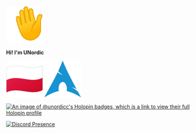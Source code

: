 ![Wave](https://github.com/UNordicc/UNordicc/blob/main/wave.gif)

**Hi! I'm UNordic**

![Poland](https://github.com/UNordicc/UNordicc/blob/main/pl.png) ![Arch](https://github.com/UNordicc/UNordicc/blob/main/arch.png)


[![An image of @unordicc's Holopin badges, which is a link to view their full Holopin profile](https://holopin.me/unordicc)](https://holopin.io/@unordicc)


[![Discord Presence](https://lanyard.cnrad.dev/api/265102629082890240)](https://discord.com/users/265102629082890240)
